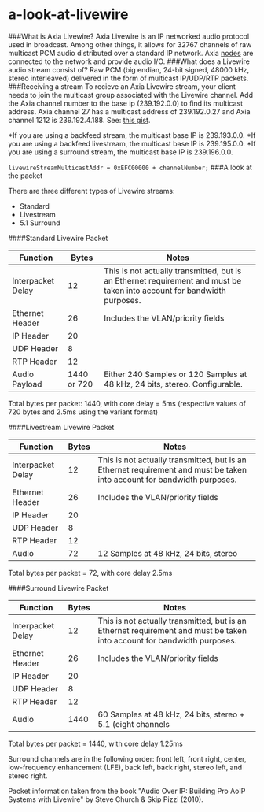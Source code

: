 a-look-at-livewire
==================

###What is Axia Livewire?
Axia Livewire is an IP networked audio protocol used in broadcast. Among other things, it allows for 32767 channels of raw multicast PCM audio distributed over a standard IP network. Axia <a href="http://axiaaudio.com/xnodes">nodes</a> are connected to the network and provide audio I/O.
###What does a Livewire audio stream consist of?
Raw PCM (big endian, 24-bit signed, 48000 kHz, stereo interleaved) delivered in the form of multicast IP/UDP/RTP packets.
###Receiving a stream
To recieve an Axia Livewire stream, your client needs to join the multicast group associated with the Livewire channel. Add the Axia channel number to the base ip (239.192.0.0) to find its multicast address. Axia channel 27 has a multicast address of 239.192.0.27 and  Axia channel 1212 is 239.192.4.188. See: <a href = "https://gist.github.com/kylophone/a10e2c88ced3bf5e7674">this gist</a>.

*If you are using a backfeed stream, the multicast base IP is 239.193.0.0.
*If you are using a backfeed livestream, the multicast base IP is 239.195.0.0.
*If you are using a surround stream, the multicast base IP is 239.196.0.0.

`livewireStreamMulticastAddr = 0xEFC00000 + channelNumber;`
###A look at the packet

There are three different types of Livewire streams:

* Standard
* Livestream
* 5.1 Surround

####Standard Livewire Packet

| Function          | Bytes | Notes                                                                                                                   |
|-------------------|-------|-------------------------------------------------------------------------------------------------------------------------|
| Interpacket Delay | 12    | This is not actually transmitted, but is an Ethernet requirement and must be taken into account for bandwidth purposes. |
| Ethernet Header   | 26    | Includes the VLAN/priority fields                                                                                       |
| IP Header         | 20    |                                                                                                                         |
| UDP Header        | 8     |                                                                                                                         |
| RTP Header        | 12    |                                                                                                                         |
| Audio Payload     | 1440 or 720  | Either 240 Samples or 120 Samples at 48 kHz, 24 bits, stereo. Configurable.                                                    |

Total bytes per packet: 1440, with core delay = 5ms (respective values of 720 bytes and 2.5ms using the variant format)

####Livestream Livewire Packet

| Function          | Bytes | Notes                                                                                                                   |
|-------------------|-------|-------------------------------------------------------------------------------------------------------------------------|
| Interpacket Delay | 12    | This is not actually transmitted, but is an Ethernet requirement and must be taken into account for bandwidth purposes. |
| Ethernet Header   | 26    | Includes the VLAN/priority fields                                                                                       |
| IP Header         | 20    |                                                                                                                         |
| UDP Header        | 8     |                                                                                                                         |
| RTP Header        | 12    |                                                                                                                         |
| Audio             | 72    | 12 Samples at 48 kHz, 24 bits, stereo                                                                                   |

Total bytes per packet = 72, with core delay 2.5ms

####Surround Livewire Packet

| Function          | Bytes | Notes                                                                                                                   |
|-------------------|-------|-------------------------------------------------------------------------------------------------------------------------|
| Interpacket Delay | 12    | This is not actually transmitted, but is an Ethernet requirement and must be taken into account for bandwidth purposes. |
| Ethernet Header   | 26    | Includes the VLAN/priority fields                                                                                       |
| IP Header         | 20    |                                                                                                                         |
| UDP Header        | 8     |                                                                                                                         |
| RTP Header        | 12    |                                                                                                                         |
| Audio             | 1440  | 60 Samples at 48 kHz, 24 bits, stereo + 5.1 (eight channels                                                             |

Total bytes per packet = 1440, with core delay 1.25ms

Surround channels are in the following order: front left, front right, center, low-frequency enhancement (LFE), back left, back right, stereo left, and stereo right.


Packet information taken from the book "Audio Over IP: Building Pro AoIP Systems with Livewire" by Steve Church & Skip Pizzi (2010).
